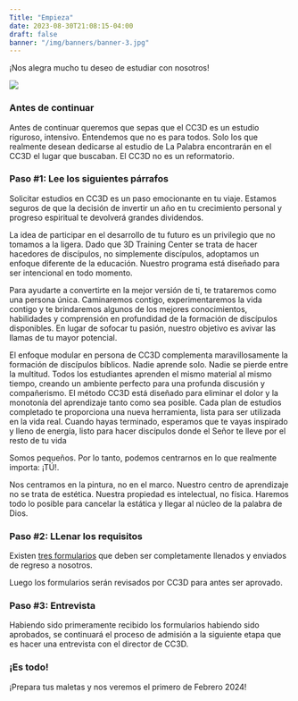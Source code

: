 ```yaml
---
Title: "Empieza"
date: 2023-08-30T21:08:15-04:00
draft: false
banner: "/img/banners/banner-3.jpg"
---
```


¡Nos alegra mucho tu deseo de estudiar con nosotros!

![](/img/attention.svg)

 ### Antes de continuar

Antes de continuar queremos que sepas que el CC3D es un estudio riguroso, intensivo. Entendemos que no es para todos. Solo los que realmente desean dedicarse al estudio de La Palabra encontrarán en el CC3D el lugar que buscaban. El CC3D no es un reformatorio. 

### Paso #1: Lee los siguientes párrafos

Solicitar estudios en CC3D es un paso emocionante en tu viaje. Estamos seguros de que la decisión de invertir un año en tu crecimiento personal y progreso espiritual te devolverá grandes dividendos.



La idea de participar en el desarrollo de tu futuro es un privilegio que no tomamos a la ligera. Dado que 3D Training Center se trata de hacer hacedores de discípulos, no simplemente discípulos, adoptamos un enfoque diferente de la educación. Nuestro programa está diseñado para ser intencional en todo momento.

 

Para ayudarte a convertirte en la mejor versión de ti, te trataremos como una persona única. Caminaremos contigo, experimentaremos la vida contigo y te brindaremos algunos de los mejores conocimientos, habilidades y comprensión en profundidad de la formación de discípulos disponibles. En lugar de sofocar tu pasión, nuestro objetivo es avivar las llamas de tu mayor potencial.



El enfoque modular en persona de CC3D complementa maravillosamente la formación de discípulos bíblicos. Nadie aprende solo. Nadie se pierde entre la multitud. Todos los estudiantes aprenden el mismo material al mismo tiempo, creando un ambiente perfecto para una profunda discusión y compañerismo. El método CC3D está diseñado para eliminar el dolor y la monotonía del aprendizaje tanto como sea posible. Cada plan de estudios completado te proporciona una nueva herramienta, lista para ser utilizada en la vida real. Cuando hayas terminado, esperamos que te vayas inspirado y lleno de energía, listo para hacer discípulos donde el Señor te lleve por el resto de tu vida

 
Somos pequeños. Por lo tanto, podemos centrarnos en lo que realmente importa: ¡TÚ!. 

Nos centramos en la pintura, no en el marco. Nuestro centro de aprendizaje no se trata de estética. Nuestra propiedad es intelectual, no física. Haremos todo lo posible para cancelar la estática y llegar al núcleo de la palabra de Dios.

 ### Paso #2: LLenar los requisitos

Existen [tres formularios](/admisiones/admision/) que deben ser completamente llenados y enviados de regreso a nosotros. 

Luego los formularios serán revisados por CC3D para antes ser aprovado. 

### Paso #3: Entrevista

 Habiendo sido primeramente recibido los formularios habiendo sido aprobados, se continuará el proceso de admisión a la siguiente etapa que es hacer una entrevista con el director de CC3D. 

### ¡Es todo! 

¡Prepara tus maletas y nos veremos el primero de Febrero 2024!
